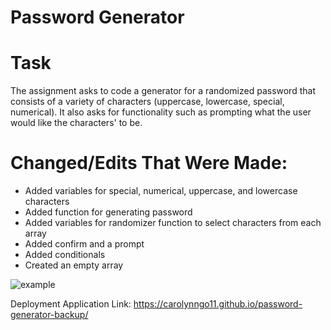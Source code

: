 # Password Generator

# Task
The assignment asks to code a generator for a randomized password that consists of a variety of characters (uppercase, lowercase, special, numerical). It also asks for functionality such as prompting what the user would like the characters' to be.

# Changed/Edits That Were Made:
- Added variables for special, numerical, uppercase, and lowercase characters
- Added function for generating password
- Added variables for randomizer function to select characters from each array
- Added confirm and a prompt
- Added conditionals
- Created an empty array

![example](coding.jpg)

Deployment Application Link: https://carolynngo11.github.io/password-generator-backup/
